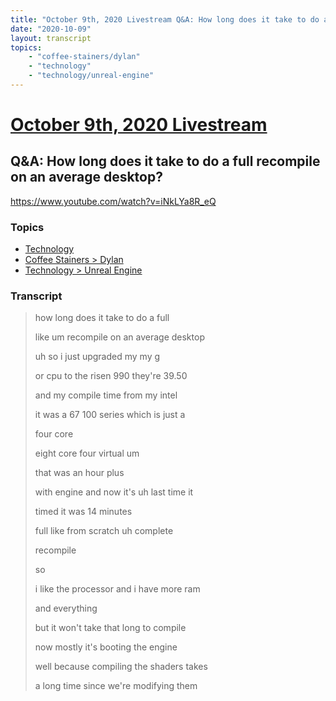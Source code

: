 ```yaml
---
title: "October 9th, 2020 Livestream Q&A: How long does it take to do a full recompile on an average desktop?"
date: "2020-10-09"
layout: transcript
topics:
    - "coffee-stainers/dylan"
    - "technology"
    - "technology/unreal-engine"
---
```

# [October 9th, 2020 Livestream](../2020-10-09.md)
## Q&A: How long does it take to do a full recompile on an average desktop?
https://www.youtube.com/watch?v=iNkLYa8R_eQ

### Topics
* [Technology](../topics/technology.md)
* [Coffee Stainers > Dylan](../topics/coffee-stainers/dylan.md)
* [Technology > Unreal Engine](../topics/technology/unreal-engine.md)

### Transcript

> how long does it take to do a full
> 
> like um recompile on an average desktop
> 
> uh so i just upgraded my my g
> 
> or cpu to the risen 990 they're 39.50
> 
> and my compile time from my intel
> 
> it was a 67 100 series which is just a
> 
> four core
> 
> eight core four virtual um
> 
> that was an hour plus
> 
> with engine and now it's uh last time it
> 
> timed it was 14 minutes
> 
> full like from scratch uh complete
> 
> recompile
> 
> so
> 
> i like the processor and i have more ram
> 
> and everything
> 
> but it won't take that long to compile
> 
> now mostly it's booting the engine
> 
> well because compiling the shaders takes
> 
> a long time since we're modifying them
> 
